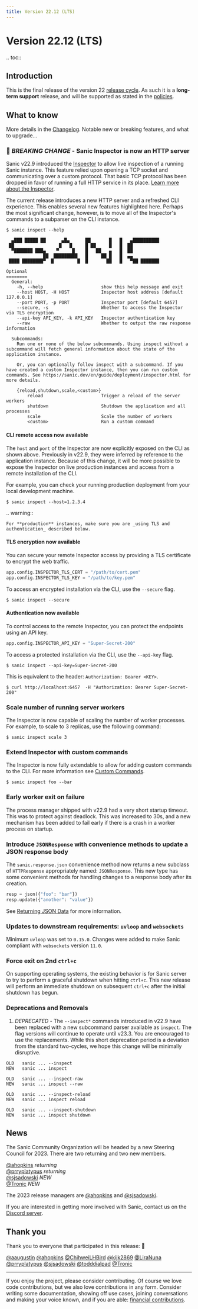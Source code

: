 ```yaml
---
title: Version 22.12 (LTS)
---
```


# Version 22.12 (LTS)

.. toc::

## Introduction

This is the final release of the version 22 [release cycle](../../org/policies.md#release-schedule). As such it is a **long-term support** release, and will be supported as stated in the [policies](../../org/policies.md#long-term-support-v-interim-releases).

## What to know

More details in the [Changelog](https://sanic.readthedocs.io/en/stable/sanic/changelog.html). Notable new or breaking features, and what to upgrade...

### 🚨 _BREAKING CHANGE_ - Sanic Inspector is now an HTTP server

Sanic v22.9 introduced the [Inspector](./v22.9.md#inspector) to allow live inspection of a running Sanic instance. This feature relied upon opening a TCP socket and communicating over a custom protocol. That basic TCP protocol has been dropped in favor of running a full HTTP service in its place. [Learn more about the Inspector](../deployment/inspector.md).

The current release introduces a new HTTP server and a refreshed CLI experience. This enables several new features highlighted here. Perhaps the most significant change, however, is to move all of the Inspector's commands to a subparser on the CLI instance.

```
$ sanic inspect --help                             

  ▄███ █████ ██      ▄█▄      ██       █   █   ▄██████████
 ██                 █   █     █ ██     █   █  ██
  ▀███████ ███▄    ▀     █    █   ██   ▄   █  ██
              ██  █████████   █     ██ █   █  ▄▄
 ████ ████████▀  █         █  █       ██   █   ▀██ ███████

Optional
========
  General:
    -h, --help                      show this help message and exit
    --host HOST, -H HOST            Inspector host address [default 127.0.0.1]
    --port PORT, -p PORT            Inspector port [default 6457]
    --secure, -s                    Whether to access the Inspector via TLS encryption
    --api-key API_KEY, -k API_KEY   Inspector authentication key
    --raw                           Whether to output the raw response information

  Subcommands:
    Run one or none of the below subcommands. Using inspect without a subcommand will fetch general information about the state of the application instance.
    
    Or, you can optionally follow inspect with a subcommand. If you have created a custom Inspector instance, then you can run custom commands. See https://sanic.dev/en/guide/deployment/inspector.html for more details.

    {reload,shutdown,scale,<custom>}
        reload                      Trigger a reload of the server workers
        shutdown                    Shutdown the application and all processes
        scale                       Scale the number of workers
        <custom>                    Run a custom command
```

#### CLI remote access now available

The `host` and `port` of the Inspector are now explicitly exposed on the CLI as shown above. Previously in v22.9, they were inferred by reference to the application instance. Because of this change, it will be more possible to expose the Inspector on live production instances and access from a remote installation of the CLI.

For example, you can check your running production deployment from your local development machine.

```
$ sanic inspect --host=1.2.3.4
```

.. warning::

```
For **production** instances, make sure you are _using TLS and authentication_ described below.
```

#### TLS encryption now available

You can secure your remote Inspector access by providing a TLS certificate to encrypt the web traffic.

```python
app.config.INSPECTOR_TLS_CERT = "/path/to/cert.pem"
app.config.INSPECTOR_TLS_KEY = "/path/to/key.pem"
```

To access an encrypted installation via the CLI, use the `--secure` flag.

```
$ sanic inspect --secure
```

#### Authentication now available

To control access to the remote Inspector, you can protect the endpoints using an API key.

```python
app.config.INSPECTOR_API_KEY = "Super-Secret-200"
```

To access a protected installation via the CLI, use the `--api-key` flag.

```
$ sanic inspect --api-key=Super-Secret-200
```

This is equivalent to the header: `Authorization: Bearer <KEY>`.

```
$ curl http://localhost:6457  -H "Authorization: Bearer Super-Secret-200"
```

### Scale number of running server workers

The Inspector is now capable of scaling the number of worker processes. For example, to scale to 3 replicas, use the following command:

```
$ sanic inspect scale 3
```

### Extend Inspector with custom commands

The Inspector is now fully extendable to allow for adding custom commands to the CLI. For more information see [Custom Commands](../deployment/inspector.md#custom-commands).

```
$ sanic inspect foo --bar
```

### Early worker exit on failure

The process manager shipped with v22.9 had a very short startup timeout. This was to protect against deadlock. This was increased to 30s, and a new mechanism has been added to fail early if there is a crash in a worker process on startup.

### Introduce `JSONResponse` with convenience methods to update a JSON response body

The `sanic.response.json` convenience method now returns a new subclass of `HTTPResponse` appropriately named: `JSONResponse`. This new type has some convenient methods for handling changes to a response body after its creation.

```python
resp = json({"foo": "bar"})
resp.update({"another": "value"})
```

See [Returning JSON Data](../basics/response.md#returning-json-data) for more information.

### Updates to downstream requirements: `uvloop` and `websockets`

Minimum `uvloop` was set to `0.15.0`. Changes were added to make Sanic compliant with `websockets` version `11.0`.

### Force exit on 2nd `ctrl+c`

On supporting operating systems, the existing behavior is for Sanic server to try to perform a graceful shutdown when hitting `ctrl+c`. This new release will perform an immediate shutdown on subsequent `ctrl+c` after the initial shutdown has begun.

### Deprecations and Removals

1. _DEPRECATED_ - The `--inspect*` commands introduced in v22.9 have been replaced with a new subcommand parser available as `inspect`. The flag versions will continue to operate until v23.3. You are encouraged to use the replacements. While this short deprecation period is a deviation from the standard two-cycles, we hope this change will be minimally disruptive.
 ```
 OLD   sanic ... --inspect
 NEW   sanic ... inspect

 OLD   sanic ... --inspect-raw
 NEW   sanic ... inspect --raw

 OLD   sanic ... --inspect-reload
 NEW   sanic ... inspect reload

 OLD   sanic ... --inspect-shutdown
 NEW   sanic ... inspect shutdown
 ```

## News

The Sanic Community Organization will be headed by a new Steering Council for 2023. There are two returning and two new members.

[@ahopkins](https://github.com/ahopkins)  _returning_ \
[@prryplatypus](https://github.com/prryplatypus)  _returning_ \
[@sjsadowski](https://github.com/sjsadowski)  _NEW_ \
[@Tronic](https://github.com/Tronic)  _NEW_

The 2023 release managers are [@ahopkins](https://github.com/ahopkins) and [@sjsadowski](https://github.com/sjsadowski).

If you are interested in getting more involved with Sanic, contact us on the [Discord server](https://discord.gg/FARQzAEMAA).

## Thank you

Thank you to everyone that participated in this release: :clap:

[@aaugustin](https://github.com/aaugustin)
[@ahopkins](https://github.com/ahopkins)
[@ChihweiLHBird](https://github.com/ChihweiLHBird)
[@kijk2869](https://github.com/kijk2869)
[@LiraNuna](https://github.com/LiraNuna)
[@prryplatypus](https://github.com/prryplatypus)
[@sjsadowski](https://github.com/sjsadowski)
[@todddialpad](https://github.com/todddialpad)
[@Tronic](https://github.com/Tronic)

---

If you enjoy the project, please consider contributing. Of course we love code contributions, but we also love contributions in any form. Consider writing some documentation, showing off use cases, joining conversations and making your voice known, and if you are able: [financial contributions](https://opencollective.com/sanic-org/).
